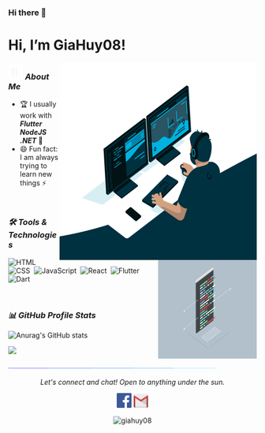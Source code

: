### Hi there 👋

<!--
**giahuy08/giahuy08** is a ✨ _special_ ✨ repository because its `README.md` (this file) appears on your GitHub profile.

Here are some ideas to get you started:

- 🔭 I’m currently working on ...
- 🌱 I’m currently learning ...
- 👯 I’m looking to collaborate on ...
- 🤔 I’m looking for help with ...
- 💬 Ask me about ...
- 📫 How to reach me: ...
- 😄 Pronouns: ...
- ⚡ Fun fact: ...
-->
# Hi, I’m GiaHuy08! 

<img align="right" width=400px height=400px alt="side_sticker" src="./images/code.gif" />

### <img src="./images/stats.gif" width="30px"> ***About Me***

* 🏆 I usually work with ***Flutter*** ***NodeJS*** ***.NET*** 🤔
* 😄 Fun fact: I am always trying to learn new things ⚡

<br>

<img align="right" width=200px height=200px alt="side_sticker" src="./images/coding.gif" />

### ***🛠 Tools & Technologies***

![HTML](https://img.shields.io/badge/-HTML-05122A?style=flat&logo=HTML5)&nbsp;
![CSS](https://img.shields.io/badge/-CSS-05122A?style=flat&logo=CSS3&logoColor=1572B6)&nbsp;
![JavaScript](https://img.shields.io/badge/-JavaScript-05122A?style=flat&logo=javascript)&nbsp;
![React](https://img.shields.io/badge/-React-05122A?style=flat&logo=react)&nbsp;
![Flutter](https://img.shields.io/badge/-Flutter-05122A?style=flat&logo=flutter)&nbsp;
![Dart](https://img.shields.io/badge/-Dart-05122A?style=flat&logo=dart)&nbsp;


<br>

### ***📊 GitHub Profile Stats***

![Anurag's GitHub stats](https://github-readme-stats.vercel.app/api?username=giahuy08&theme=radical&show_icons=true)

<img height="190em" src="https://github-readme-stats-eight-theta.vercel.app/api/top-langs/?username=giahuy08&layout=compact&langs_count=8&theme=react&hide_border=true&bg_color=1F222E&title_color=F85D7F&icon_color=F8D866"/>

![divider](./images/divider.gif)

<p align="center">
  <i>Let's connect and chat! Open to anything under the sun.</i>

  <p align="center">
    	<code><a href="https://www.facebook.com/nguyengiahuy08/"><img width="30px" src="./images/facebook.png" title="Facebook"/></a></code>
	    <code><a href="mailto:giahuy082000@gmail.com"><img width="30px" src="./images/gmail.png" title="Gmail"/></a></code>
  </p>

  <p align="center">
      <img src="https://komarev.com/ghpvc/?username=giahuy08&label=Profile+Views" alt="giahuy08" />
  </p>
</p>